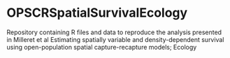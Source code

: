 # OPSCRSpatialSurvivalEcology
Repository containing R files and data to reproduce the analysis presented in Milleret et al Estimating spatially variable and density-dependent survival using open-population spatial capture-recapture models; Ecology
